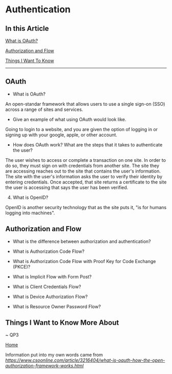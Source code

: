 # Authentication

## In this Article

[What is OAuth?](#topic1)

[Authorization and Flow](#topic2)

[Things I Want To Know](#topic3)

---

<a name="topic1"></a>

## OAuth

* What is OAuth?

An open-standar framework that allows users to use a single sign-on (SSO) across a range of sites and services.

* Give an example of what using OAuth would look like.

Going to login to a website, and you are given the option of logging in or signing up with your google, apple, or other account. 

* How does OAuth work? What are the steps that it takes to authenticate the user?

The user wishes to access or complete a transaction on one site. In order to do so, they must sign on with credentials from another site. The site they are accessing reaches out to the site that contains the user's information. The site with the user's information asks the user to verify their identity by entering credentials. Once accepted, that site returns a certificate to the site the user is accessing that says the user has been verified. 

4. What is OpenID?

OpenID is another security technology that as the site puts it, "is for humans logging into machines".

<a name="topic2"></a>

## Authorization and Flow

* What is the difference between authorization and authentication?

* What is Authorization Code Flow?

* What is Authorization Code Flow with Proof Key for Code Exchange (PKCE)?

* What is Implicit Flow with Form Post?

* What is Client Credentials Flow?

* What is Device Authorization Flow?

* What is Resource Owner Password Flow?

<a name="topic3"></a>

## Things I Want to Know More About


~ QP3

[Home](../README.md)

Information put into my own words came from *https://www.csoonline.com/article/3216404/what-is-oauth-how-the-open-authorization-framework-works.html* 
